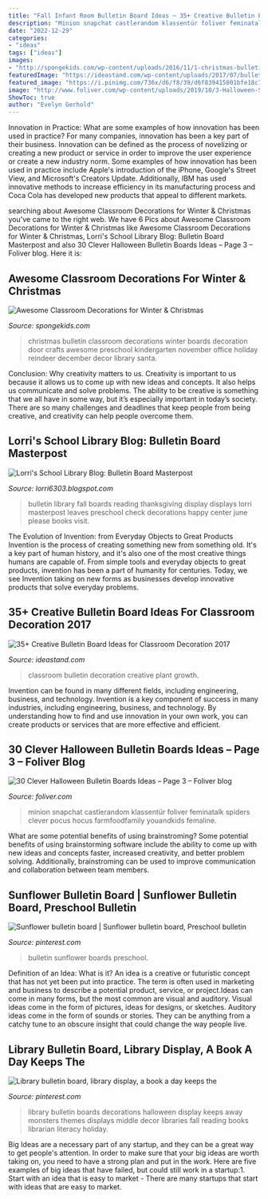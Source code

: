 ```yaml
---
title: "Fall Infant Room Bulletin Board Ideas ~ 35+ Creative Bulletin Board Ideas For Classroom Decoration 2017"
description: "Minion snapchat castlerandom klassentür foliver feminatalk spiders clever pocus hocus farmfoodfamily youandkids femaline"
date: "2022-12-29"
categories:
- "ideas"
tags: ["ideas"]
images:
- "http://spongekids.com/wp-content/uploads/2016/11/1-christmas-bulletin-board-ideas-thumb.jpg"
featuredImage: "https://ideastand.com/wp-content/uploads/2017/07/bulletin-board/15-bulletin-board-ideas-for-classroom.jpg"
featured_image: "https://i.pinimg.com/736x/d6/f8/39/d6f839415801bfe18c77820c8fa635a0.jpg"
image: "http://www.foliver.com/wp-content/uploads/2019/10/3-Halloween-Spider-bulletin-board.jpg"
ShowToc: true
author: "Evelyn Gerhold"
---
```



Innovation in Practice: What are some examples of how innovation has been used in practice?
For many companies, innovation has been a key part of their business. Innovation can be defined as the process of novelizing or creating a new product or service in order to improve the user experience or create a new industry norm. 
Some examples of how innovation has been used in practice include Apple's introduction of the iPhone, Google's Street View, and Microsoft's Creators Update. Additionally, IBM has used innovative methods to increase efficiency in its manufacturing process and Coca Cola has developed new products that appeal to different markets.

	

		
searching about Awesome Classroom Decorations for Winter &amp; Christmas you've came to the right web. We have 6 Pics about Awesome Classroom Decorations for Winter &amp; Christmas like Awesome Classroom Decorations for Winter &amp; Christmas, Lorri&#039;s School Library Blog: Bulletin Board Masterpost and also 30 Clever Halloween Bulletin Boards Ideas – Page 3 – Foliver blog. Here it is:
		
    
## Awesome Classroom Decorations For Winter &amp; Christmas

<img loading=lazy src="http://spongekids.com/wp-content/uploads/2016/11/1-christmas-bulletin-board-ideas-thumb.jpg" onerror="this.onerror=null;this.src='https://tse4.mm.bing.net/th?id=OIP.1HnqEbdO0079Kp5W_cLmEQHaHa&amp;pid=15.1';" alt="Awesome Classroom Decorations for Winter &amp; Christmas">

_Source: spongekids.com_

>christmas bulletin classroom decorations winter boards decoration door crafts awesome preschool kindergarten november office holiday reindeer december decor library santa. 

	

Conclusion: Why creativity matters to us.
Creativity is important to us because it allows us to come up with new ideas and concepts. It also helps us communicate and solve problems. The ability to be creative is something that we all have in some way, but it’s especially important in today’s society. There are so many challenges and deadlines that keep people from being creative, and creativity can help people overcome them.

    
## Lorri&#039;s School Library Blog: Bulletin Board Masterpost

<img loading=lazy src="https://1.bp.blogspot.com/-yPUvZCTZXc4/VCFbYYe29vI/AAAAAAAAAR8/1gDkD8tW3YI/s1600/Fall%2Bbulletin%2Bboard%2B2014%2B007.JPG" onerror="this.onerror=null;this.src='https://tse2.mm.bing.net/th?id=OIP.Cug3Luna8NE53j4MbxJvoQHaFj&amp;pid=15.1';" alt="Lorri&#039;s School Library Blog: Bulletin Board Masterpost">

_Source: lorri6303.blogspot.com_

>bulletin library fall boards reading thanksgiving display displays lorri masterpost leaves preschool check decorations happy center june please books visit. 

	

The Evolution of Invention: from Everyday Objects to Great Products
Invention is the process of creating something new from something old. It's a key part of human history, and it's also one of the most creative things humans are capable of. From simple tools and everyday objects to great products, invention has been a part of humanity for centuries. Today, we see Invention taking on new forms as businesses develop innovative products that solve everyday problems.

    
## 35+ Creative Bulletin Board Ideas For Classroom Decoration 2017

<img loading=lazy src="https://ideastand.com/wp-content/uploads/2017/07/bulletin-board/15-bulletin-board-ideas-for-classroom.jpg" onerror="this.onerror=null;this.src='https://tse2.mm.bing.net/th?id=OIP.pbK8tQ7U2udN990lSJosPgHaJ4&amp;pid=15.1';" alt="35+ Creative Bulletin Board Ideas for Classroom Decoration 2017">

_Source: ideastand.com_

>classroom bulletin decoration creative plant growth. 

	

Invention can be found in many different fields, including engineering, business, and technology.
Invention is a key component of success in many industries, including engineering, business, and technology. By understanding how to find and use innovation in your own work, you can create products or services that are more effective and efficient.

    
## 30 Clever Halloween Bulletin Boards Ideas – Page 3 – Foliver Blog

<img loading=lazy src="http://www.foliver.com/wp-content/uploads/2019/10/3-Halloween-Spider-bulletin-board.jpg" onerror="this.onerror=null;this.src='https://tse1.mm.bing.net/th?id=OIP.bOFtzZNKXiio5c6rCt1uuQHaNN&amp;pid=15.1';" alt="30 Clever Halloween Bulletin Boards Ideas – Page 3 – Foliver blog">

_Source: foliver.com_

>minion snapchat castlerandom klassentür foliver feminatalk spiders clever pocus hocus farmfoodfamily youandkids femaline. 

	

What are some potential benefits of using brainstroming?
Some potential benefits of using brainstorming software include the ability to come up with new ideas and concepts faster, increased creativity, and better problem solving. Additionally, brainstroming can be used to improve communication and collaboration between team members.

    
## Sunflower Bulletin Board | Sunflower Bulletin Board, Preschool Bulletin

<img loading=lazy src="https://i.pinimg.com/736x/d6/f8/39/d6f839415801bfe18c77820c8fa635a0.jpg" onerror="this.onerror=null;this.src='https://tse3.mm.bing.net/th?id=OIP.7sdv0qsLab3vPrbiDsd-vQHaJ3&amp;pid=15.1';" alt="Sunflower bulletin board | Sunflower bulletin board, Preschool bulletin">

_Source: pinterest.com_

>bulletin sunflower boards preschool. 

	

Definition of an Idea: What is it?
An idea is a creative or futuristic concept that has not yet been put into practice. The term is often used in marketing and business to describe a potential product, service, or project.Ideas can come in many forms, but the most common are visual and auditory. Visual ideas come in the form of pictures, ideas for designs, or sketches. Auditory ideas come in the form of sounds or stories. They can be anything from a catchy tune to an obscure insight that could change the way people live.

    
## Library Bulletin Board, Library Display, A Book A Day Keeps The

<img loading=lazy src="https://i.pinimg.com/originals/ec/b6/45/ecb6454ba03390942ffbadd9665461ef.jpg" onerror="this.onerror=null;this.src='https://tse1.mm.bing.net/th?id=OIP.0Ow11g3vKECMSxXO10iiVwHaJ4&amp;pid=15.1';" alt="Library bulletin board, library display, a book a day keeps the">

_Source: pinterest.com_

>library bulletin boards decorations halloween display keeps away monsters themes displays middle decor libraries fall reading books librarian literacy holiday. 

	

Big Ideas are a necessary part of any startup, and they can be a great way to get people's attention. In order to make sure that your big ideas are worth taking on, you need to have a strong plan and put in the work. Here are five examples of big ideas that have failed, but could still work in a startup:1. Start with an idea that is easy to market - There are many startups that start with ideas that are easy to market.

